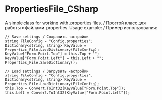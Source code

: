 # PropertiesFile_CSharp
A simple class for working with .properties files. / Простой класс для работы с файлами .properties.
Usage example: / Пример использования:

```
// Save settings / Сохранить настройки
string FileConfig = "Config.properties";
Dictionary<string, string> KeyValue = Properties_File.LoadDictionary(FileConfig);
KeyValue["Form.Point.Top"] = this.Top + "";
KeyValue["Form.Point.Left"] = this.Left + "";
Properties_File.SaveDictionary();
```
```
// Load settings / Загрузить настройки
string FileConfig = "Config.properties";
Dictionary<string, string> KeyValue = Properties_File.LoadDictionary(FileConfig);
this.Top = Convert.ToInt32(KeyValue["Form.Point.Top"]);
this.Left = Convert.ToInt32(KeyValue["Form.Point.Left"]);
```
